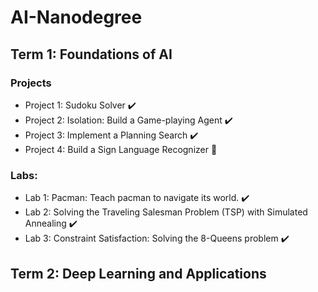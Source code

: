 # AI-Nanodegree

## Term 1: Foundations of AI

### Projects

* Project 1: Sudoku Solver :heavy_check_mark:
* Project 2: Isolation: Build a Game-playing Agent :heavy_check_mark:
* Project 3: Implement a Planning Search :heavy_check_mark:
* Project 4: Build a Sign Language Recognizer :construction:

### Labs:
* Lab 1: Pacman: Teach pacman to navigate its world. :heavy_check_mark:
* Lab 2: Solving the Traveling Salesman Problem (TSP) with Simulated Annealing :heavy_check_mark:
* Lab 3: Constraint Satisfaction: Solving the 8-Queens problem :heavy_check_mark:

## Term 2: Deep Learning and Applications

